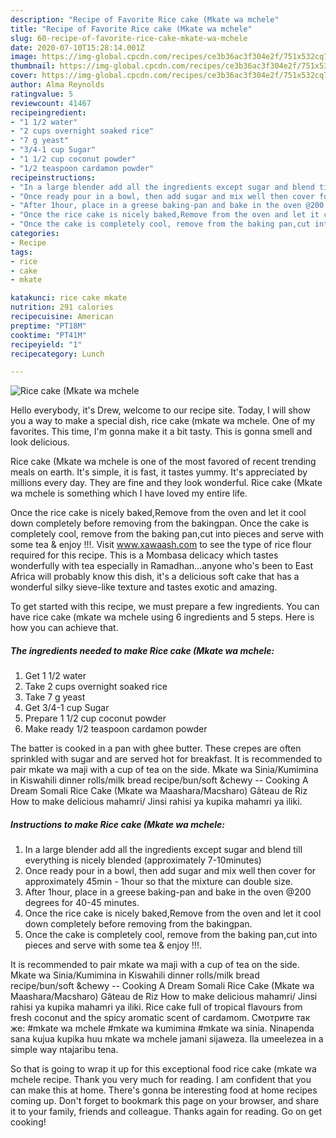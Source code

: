 ```yaml
---
description: "Recipe of Favorite Rice cake (Mkate wa mchele"
title: "Recipe of Favorite Rice cake (Mkate wa mchele"
slug: 60-recipe-of-favorite-rice-cake-mkate-wa-mchele
date: 2020-07-10T15:28:14.001Z
image: https://img-global.cpcdn.com/recipes/ce3b36ac3f304e2f/751x532cq70/rice-cake-mkate-wa-mchele-recipe-main-photo.jpg
thumbnail: https://img-global.cpcdn.com/recipes/ce3b36ac3f304e2f/751x532cq70/rice-cake-mkate-wa-mchele-recipe-main-photo.jpg
cover: https://img-global.cpcdn.com/recipes/ce3b36ac3f304e2f/751x532cq70/rice-cake-mkate-wa-mchele-recipe-main-photo.jpg
author: Alma Reynolds
ratingvalue: 5
reviewcount: 41467
recipeingredient:
- "1 1/2 water"
- "2 cups overnight soaked rice"
- "7 g yeast"
- "3/4-1 cup Sugar"
- "1 1/2 cup coconut powder"
- "1/2 teaspoon cardamon powder"
recipeinstructions:
- "In a large blender add all the ingredients except sugar and blend till everything is nicely blended (approximately 7-10minutes)"
- "Once ready pour in a bowl, then add sugar and mix well then cover for approximately 45min - 1hour so that the mixture can double size."
- "After 1hour, place in a greese baking-pan and bake in the oven @200 degrees for 40-45 minutes."
- "Once the rice cake is nicely baked,Remove from the oven and let it cool down completely before removing from the bakingpan."
- "Once the cake is completely cool, remove from the baking pan,cut into pieces and serve with some tea &amp; enjoy !!!."
categories:
- Recipe
tags:
- rice
- cake
- mkate

katakunci: rice cake mkate 
nutrition: 291 calories
recipecuisine: American
preptime: "PT18M"
cooktime: "PT41M"
recipeyield: "1"
recipecategory: Lunch

---
```



![Rice cake (Mkate wa mchele](https://img-global.cpcdn.com/recipes/ce3b36ac3f304e2f/751x532cq70/rice-cake-mkate-wa-mchele-recipe-main-photo.jpg)

Hello everybody, it's Drew, welcome to our recipe site. Today, I will show you a way to make a special dish, rice cake (mkate wa mchele. One of my favorites. This time, I'm gonna make it a bit tasty. This is gonna smell and look delicious.

Rice cake (Mkate wa mchele is one of the most favored of recent trending meals on earth. It's simple, it is fast, it tastes yummy. It's appreciated by millions every day. They are fine and they look wonderful. Rice cake (Mkate wa mchele is something which I have loved my entire life.

Once the rice cake is nicely baked,Remove from the oven and let it cool down completely before removing from the bakingpan. Once the cake is completely cool, remove from the baking pan,cut into pieces and serve with some tea &amp; enjoy !!!. Visit www.xawaash.com to see the type of rice flour required for this recipe. This is a Mombasa delicacy which tastes wonderfully with tea especially in Ramadhan…anyone who&#39;s been to East Africa will probably know this dish, it&#39;s a delicious soft cake that has a wonderful silky sieve-like texture and tastes exotic and amazing.


To get started with this recipe, we must prepare a few ingredients. You can have rice cake (mkate wa mchele using 6 ingredients and 5 steps. Here is how you can achieve that.

<!--inarticleads1-->

##### The ingredients needed to make Rice cake (Mkate wa mchele:

1. Get 1 1/2 water
1. Take 2 cups overnight soaked rice
1. Take 7 g yeast
1. Get 3/4-1 cup Sugar
1. Prepare 1 1/2 cup coconut powder
1. Make ready 1/2 teaspoon cardamon powder


The batter is cooked in a pan with ghee butter. These crepes are often sprinkled with sugar and are served hot for breakfast. It is recommended to pair mkate wa maji with a cup of tea on the side. Mkate wa Sinia/Kumimina in Kiswahili dinner rolls/milk bread recipe/bun/soft &amp;chewy -- Cooking A Dream Somali Rice Cake (Mkate wa Maashara/Macsharo) Gâteau de Riz How to make delicious mahamri/ Jinsi rahisi ya kupika mahamri ya iliki. 

<!--inarticleads2-->

##### Instructions to make Rice cake (Mkate wa mchele:

1. In a large blender add all the ingredients except sugar and blend till everything is nicely blended (approximately 7-10minutes)
1. Once ready pour in a bowl, then add sugar and mix well then cover for approximately 45min - 1hour so that the mixture can double size.
1. After 1hour, place in a greese baking-pan and bake in the oven @200 degrees for 40-45 minutes.
1. Once the rice cake is nicely baked,Remove from the oven and let it cool down completely before removing from the bakingpan.
1. Once the cake is completely cool, remove from the baking pan,cut into pieces and serve with some tea &amp; enjoy !!!.


It is recommended to pair mkate wa maji with a cup of tea on the side. Mkate wa Sinia/Kumimina in Kiswahili dinner rolls/milk bread recipe/bun/soft &amp;chewy -- Cooking A Dream Somali Rice Cake (Mkate wa Maashara/Macsharo) Gâteau de Riz How to make delicious mahamri/ Jinsi rahisi ya kupika mahamri ya iliki. Rice cake full of tropical flavours from fresh coconut and the spicy aromatic scent of cardamom. Смотрите так же: #mkate wa mchele #mkate wa kumimina #mkate wa sinia. Ninapenda sana kujua kupika huu mkate wa mchele jamani sijaweza. Ila umeelezea in a simple way ntajaribu tena. 

So that is going to wrap it up for this exceptional food rice cake (mkate wa mchele recipe. Thank you very much for reading. I am confident that you can make this at home. There's gonna be interesting food at home recipes coming up. Don't forget to bookmark this page on your browser, and share it to your family, friends and colleague. Thanks again for reading. Go on get cooking!
